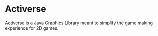 # Activerse
Activerse is a Java Graphics Library meant to simplify the game making experience for 2D games. 
